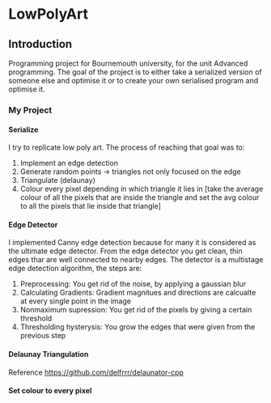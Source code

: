 # LowPolyArt

## Introduction 
Programming project for Bournemouth university, for the unit Advanced programming. 
The goal of the project is to either take a serialized version of someone else and optimise it or to create your own serialised program and optimise it.

### My Project
#### Serialize
I try to replicate low poly art.
The process of reaching that goal was to: 
1. Implement an edge detection 
2. Generate random points -> triangles not only focused on the edge
3. Triangulate (delaunay)
4. Colour every pixel depending in which triangle it lies in [take the average colour of all the pixels that are inside the triangle and set the avg colour to all the pixels that lie inside that triangle] 
#### Edge Detector
I implemented Canny edge detection because for many it is considered as the ultimate edge detector. 
From the edge detector you get clean, thin edges thar are well connected to nearby edges. 
The detector is a multistage edge detection algorithm, the steps are: 
1. Preprocessing: You get rid of the noise, by applying a gaussian blur 
2. Calculating Gradients: Gradient magnitues and directions are calcualte at every single point in the image 
3. Nonmaximum supression: You get rid of the pixels by giving a certain threshold 
4. Thresholding hysterysis: You grow the edges that were given from the previous step
#### Delaunay Triangulation
Reference https://github.com/delfrrr/delaunator-cpp
#### Set colour to every pixel

